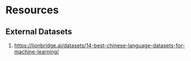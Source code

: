 # Resources

## External Datasets
1. https://lionbridge.ai/datasets/14-best-chinese-language-datasets-for-machine-learning/
